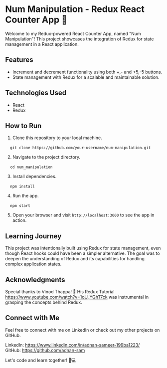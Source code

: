 # Num Manipulation - Redux React Counter App 🚀

Welcome to my Redux-powered React Counter App, named "Num Manipulation"! This project showcases the integration of Redux for state management in a React application.

## Features

- Increment and decrement functionality using both +,- and +5,-5 buttons.
- State management with Redux for a scalable and maintainable solution.

## Technologies Used

- React
- Redux

## How to Run

1. Clone this repository to your local machine.

&nbsp; &nbsp; ```git clone https://github.com/your-username/num-manipulation.git```

2. Navigate to the project directory.

&nbsp; &nbsp; ```cd num_manipulation```

3. Install dependencies.

&nbsp; &nbsp; ```npm install```

4. Run the app.

&nbsp; &nbsp; ```npm start```

5. Open your browser and visit ```http://localhost:3000``` to see the app in action.

## Learning Journey
This project was intentionally built using Redux for state management, even though React hooks could have been a simpler alternative. The goal was to deepen the understanding of Redux and its capabilities for handling complex application states.

## Acknowledgments
Special thanks to Vinod Thappa! 🙌 His Redux Tutorial https://www.youtube.com/watch?v=1oU_YGhT7ck was instrumental in grasping the concepts behind Redux.

## Connect with Me
Feel free to connect with me on LinkedIn or check out my other projects on GitHub.

LinkedIn: https://www.linkedin.com/in/adnan-sameer-199ba1223/
<br/> GitHub: https://github.com/adnan-sam

Let's code and learn together! 🚀💻

